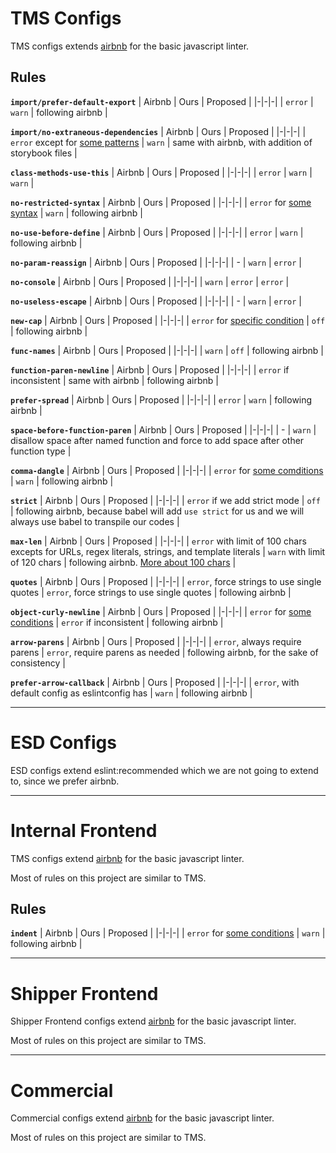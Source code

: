 # TMS Configs

TMS configs extends [airbnb](https://github.com/airbnb/javascript/tree/master/packages/eslint-config-airbnb) for the basic javascript linter.

## Rules

**`import/prefer-default-export`**
| Airbnb | Ours | Proposed |
|-|-|-|
| `error` | `warn` | following airbnb |

**`import/no-extraneous-dependencies`**
| Airbnb | Ours | Proposed |
|-|-|-|
| `error` except for [some patterns](https://github.com/airbnb/javascript/blob/master/packages/eslint-config-airbnb-base/rules/imports.js#L71-L97) | `warn` | same with airbnb, with addition of storybook files |

**`class-methods-use-this`**
| Airbnb | Ours | Proposed |
|-|-|-|
| `error` | `warn` | `warn` |

**`no-restricted-syntax`**
| Airbnb | Ours | Proposed |
|-|-|-|
| `error` for [some syntax](https://github.com/airbnb/javascript/blob/master/packages/eslint-config-airbnb-base/rules/style.js#L339-L357) | `warn` | following airbnb |

**`no-use-before-define`**
| Airbnb | Ours | Proposed |
|-|-|-|
| `error` | `warn` | following airbnb |

**`no-param-reassign`**
| Airbnb | Ours | Proposed |
|-|-|-|
| - | `warn` | `error` |

**`no-console`**
| Airbnb | Ours | Proposed |
|-|-|-|
| `warn` | `error` | `error` |

**`no-useless-escape`**
| Airbnb | Ours | Proposed |
|-|-|-|
| - | `warn` | `error` |

**`new-cap`**
| Airbnb | Ours | Proposed |
|-|-|-|
| `error` for [specific condition](https://github.com/airbnb/javascript/blob/master/packages/eslint-config-airbnb-base/rules/style.js#L253-L258) | `off` | following airbnb |

**`func-names`**
| Airbnb | Ours | Proposed |
|-|-|-|
| `warn` | `off` | following airbnb |

**`function-paren-newline`**
| Airbnb | Ours | Proposed |
|-|-|-|
| `error` if inconsistent | same with airbnb | following airbnb |

**`prefer-spread`**
| Airbnb | Ours | Proposed |
|-|-|-|
| `error` | `warn` | following airbnb |

**`space-before-function-paren`**
| Airbnb | Ours | Proposed |
|-|-|-|
| - | `warn` | disallow space after named function and force to add space after other function type |

**`comma-dangle`**
| Airbnb | Ours | Proposed |
|-|-|-|
| `error` for [some comditions](https://github.com/airbnb/javascript/blob/master/packages/eslint-config-airbnb-base/rules/style.js#L42-L48) | `warn` | following airbnb |

**`strict`**
| Airbnb | Ours | Proposed |
|-|-|-|
| `error` if we add strict mode | `off` | following airbnb, because babel will add `use strict` for us and we will always use babel to transpile our codes  |

**`max-len`**
| Airbnb | Ours | Proposed |
|-|-|-|
| `error` with limit of 100 chars excepts for URLs, regex literals, strings, and template literals | `warn` with limit of 120 chars | following airbnb. [More about 100 chars](https://kargox.atlassian.net/wiki/spaces/ENG/pages/11572028/80-100+characters+limit) |

**`quotes`**
| Airbnb | Ours | Proposed |
|-|-|-|
| `error`, force strings to use single quotes | `error`, force strings to use single quotes | following airbnb |

**`object-curly-newline`**
| Airbnb | Ours | Proposed |
|-|-|-|
| `error` for [some conditions](https://github.com/airbnb/javascript/blob/master/packages/eslint-config-airbnb-base/rules/style.js#L401-L406) | `error` if inconsistent | following airbnb |

**`arrow-parens`**
| Airbnb | Ours | Proposed |
|-|-|-|
| `error`, always require parens | `error`, require parens as needed | following airbnb, for the sake of consistency |

**`prefer-arrow-callback`**
| Airbnb | Ours | Proposed |
|-|-|-|
| `error`, with default config as eslintconfig has | `warn` | following airbnb |

***

# ESD Configs

ESD configs extend eslint:recommended which we are not going to extend to, since we prefer airbnb.

***

# Internal Frontend

TMS configs extend [airbnb](https://github.com/airbnb/javascript/tree/master/packages/eslint-config-airbnb) for the basic javascript linter.

Most of rules on this project are similar to TMS.

## Rules

**`indent`**
| Airbnb | Ours | Proposed |
|-|-|-|
| `error` for [some conditions](https://github.com/airbnb/javascript/blob/master/packages/eslint-config-airbnb-base/rules/style.js#L130-L153) | `warn` | following airbnb |

***

# Shipper Frontend

Shipper Frontend configs extend [airbnb](https://github.com/airbnb/javascript/tree/master/packages/eslint-config-airbnb) for the basic javascript linter.

Most of rules on this project are similar to TMS.

***

# Commercial

Commercial configs extend [airbnb](https://github.com/airbnb/javascript/tree/master/packages/eslint-config-airbnb) for the basic javascript linter.

Most of rules on this project are similar to TMS.
